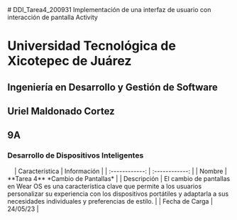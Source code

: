 <centrar>
# DDI_Tarea4_200931
Implementación de una interfaz de usuario con interacción de pantalla Activity

# Universidad Tecnológica de Xicotepec de Juárez

## Ingeniería en Desarrollo y Gestión de Software
## Uriel Maldonado Cortez
## 9A
### Desarrollo de Dispositivos Inteligentes

</centrar>
&nbsp;
&nbsp;
|  Característica |  Información |
| :------------: | :------------: |
| Nombre | **Tarea 4** *Cambio de Pantallas* |
| Descripción  | El cambio de pantallas en Wear OS es una característica clave que permite a los usuarios personalizar su experiencia con los dispositivos portátiles y adaptarla a sus necesidades individuales y preferencias de estilo.  |
|  Fecha de Carga | 24/05/23  |
